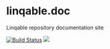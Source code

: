 # linqable.doc
Linqable repository documentation site

[![Build Status](https://travis-ci.org/0xF6/linqable.doc.svg?branch=master)](https://travis-ci.org/0xF6/linqable.doc)
[![](https://data.jsdelivr.com/v1/package/npm/linqable.doc/badge)](https://www.jsdelivr.com/package/npm/linqable.doc)
